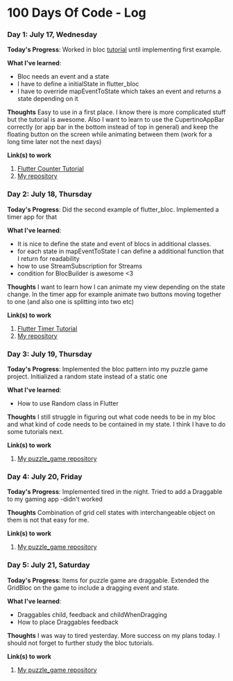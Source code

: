 # 100 Days Of Code - Log

### Day 1: July 17, Wednesday

**Today's Progress**: Worked in bloc [tutorial](https://felangel.github.io/bloc/#/gettingstarted) until implementing first example.

**What I've learned**:
- Bloc needs an event and a state
- I have to define a initialState in flutter_bloc
- I have to override mapEventToState which takes an event and returns a state depending on it

**Thoughts** Easy to use in a first place. I know there is more complicated stuff but the tutorial is awesome. Also I want to learn to use the CupertinoAppBar correctly (or app bar in the bottom instead of top in general) and keep the floating button on the screen while animating between them (work for a long time later not the next days)

**Link(s) to work**
1. [Flutter Counter Tutorial](https://felangel.github.io/bloc/#/fluttercountertutorial)
2. [My repository](https://github.com/tomkastek/BLoC_tutorials_felangel)

### Day 2: July 18, Thursday

**Today's Progress**: Did the second example of flutter_bloc. Implemented a timer app for that

**What I've learned**:
- It is nice to define the state and event of blocs in additional classes.
- for each state in mapEventToState I can define a additional function that I return for readability
- how to use StreamSubscription for Streams
- condition for BlocBuilder is awesome <3

**Thoughts** I want to learn how I can animate my view depending on the state change. In the timer app for example animate two buttons moving together to one (and also one is splitting into two etc)

**Link(s) to work**
1. [Flutter Timer Tutorial](https://felangel.github.io/bloc/#/fluttercountertutorial)
2. [My repository](https://github.com/tomkastek/BLoC_tutorials_felangel)

### Day 3: July 19, Thursday

**Today's Progress**: Implemented the bloc pattern into my puzzle game project. Initialized a random state instead of a static one

**What I've learned**:
- How to use Random class in Flutter

**Thoughts** I still struggle in figuring out what code needs to be in my bloc and what kind of code needs to be contained in my state. I think I have to do some tutorials next.

**Link(s) to work**
1. [My puzzle_game repository](https://github.com/tomkastek/puzzle_game)

### Day 4: July 20, Friday

**Today's Progress**: Implemented tired in the night. Tried to add a Draggable to my gaming app -didn't worked

**Thoughts** Combination of grid cell states with interchangeable object on them is not that easy for me. 

**Link(s) to work**
1. [My puzzle_game repository](https://github.com/tomkastek/puzzle_game)

### Day 5: July 21, Saturday

**Today's Progress**: Items for puzzle game are draggable. Extended the GridBloc on the game to include a dragging event and state.

**What I've learned**:
- Draggables child, feedback and childWhenDragging
- How to place Draggables feedback

**Thoughts** I was way to tired yesterday. More success on my plans today. I should not forget to further study the bloc tutorials. 

**Link(s) to work**
1. [My puzzle_game repository](https://github.com/tomkastek/puzzle_game)